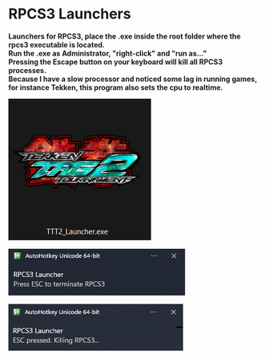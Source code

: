 # RPCS3 Launchers

**Launchers for RPCS3, place the .exe inside the root folder where the rpcs3 executable is located.**               
**Run the .exe as Administrator, "right-click" and "run as..."**                
**Pressing the Escape button on your keyboard will kill all RPCS3 processes.**              
**Because I have a slow processor and noticed some lag in running games, for instance Tekken, this program also sets the cpu to realtime.**             

![2025-05-25 233337.png](TekkenTagTournament2/images/2025-05-25%20233337.png)

![Screenshot 2025-05-26 015719.png](images/Screenshot%202025-05-26%20015719.png)

![Screenshot 2025-05-26 011058.png](images/Screenshot%202025-05-26%20011058.png)
